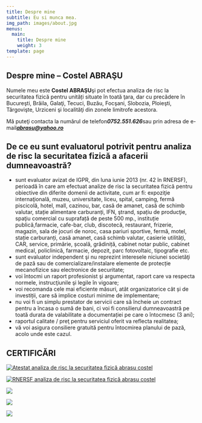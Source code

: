 ```yaml
---
title: Despre mine
subtitle: Eu si munca mea.
img_path: images/about.jpg
menus:
  main:
    title: Despre mine
    weight: 3
template: page
---
```



## Despre mine – Costel ABRAŞU

Numele meu este **Costel ABRAŞU**şi pot efectua analiza de risc la securitatea fizică pentru unități situate în toată ţara, dar cu precădere în Bucureşti, Brăila, Galaţi, Tecuci, Buzău, Focşani, Slobozia, Ploieşti, Târgovişte, Urziceni şi localităţi din zonele limitrofe acestora.

Mă puteţi contacta la numărul de telefon***0752.551.626***sau prin adresa de e-mail***abrasu@yahoo.ro***

## De ce eu sunt evaluatorul potrivit pentru analiza de risc la securitatea fizică a afacerii dumneavoastră?



* sunt evaluator avizat de IGPR, din luna iunie 2013 (nr. 42 în RNERSF), perioadă în care am efectuat analize de risc la securitatea fizică pentru obiective din diferite domenii de activitate, cum ar fi: expoziţie internaţională, muzeu, universitate, liceu, spital, camping, fermă piscicolă, hotel, mall, cazinou, bar, casă de amanet, casă de schimb valutar, stație alimentare carburanți, IFN, ştrand, spațiu de producţie, spaţiu comercial cu suprafață de peste 500 mp., instituție publică,farmacie, cafe-bar, club, discotecă, restaurant, frizerie, magazin, sala de jocuri de noroc, casa pariuri sportive, fermă, motel, stație carburanți, casă amanet, casă schimb valutar, casierie utilități, CAR, service, primărie, școală, grădiniță, cabinet notar public, cabinet medical, policlinică, farmacie, depozit, parc fotovoltaic, tipografie etc.
* sunt evaluator independent şi nu reprezint interesele niciunei societăţi de pază sau de comercializare/instalare elemente de protecție mecanofizice sau electronice de securitate;
* voi întocmi un raport profesionist şi argumentat, raport care va respecta normele, instrucţiunile şi legile în vigoare;
* voi recomanda cele mai eficiente măsuri, atât organizatorice cât și de investiții, care să implice costuri minime de implementare;
* nu voi fi un simplu prestator de servicii care să încheie un contract pentru a încasa o sumă de bani, ci voi fi consilierul dumneavoastră pe toată durata de valabilitate a documentației pe care o întocmesc (3 ani);
* raportul calitate / preţ pentru serviciul oferit va reflecta realitatea;
* vă voi asigura consiliere gratuită pentru întocmirea planului de pază, acolo unde este cazul.

## CERTIFICĂRI

[![Atestat analiza de risc la securitatea fizică abrasu costel](https://analizariscbraila.ro/wp-content/uploads/2014/10/Atestat1-670x1041.jpg)](https://analizariscbraila.ro/wp-content/uploads/2014/10/Atestat1.jpg)

[![RNERSF analiza de risc la securitatea fizică abrasu costel](https://analizariscbraila.ro/wp-content/uploads/2014/10/Inscriere-RNERSF1-1045x793.jpg)](https://analizariscbraila.ro/wp-content/uploads/2014/10/Inscriere-RNERSF1.jpg)

![](https://analizariscbraila.ro/wp-content/uploads/2020/01/Certificat-de-absolvire-GDPR-Abrasu-Costel-min.jpg)

![](https://analizariscbraila.ro/wp-content/uploads/2019/02/Supliment-certificat-de-absolvire-GDPR-Abrasu-Costel-I-min.jpg)

![](https://analizariscbraila.ro/wp-content/uploads/2019/02/Supliment-certificat-de-absolvire-GDPR-Abrasu-Costel-II-min.jpg)